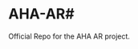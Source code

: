 # AHA-AR#


Official Repo for the AHA AR project. 


         
         
         
         
         
         
